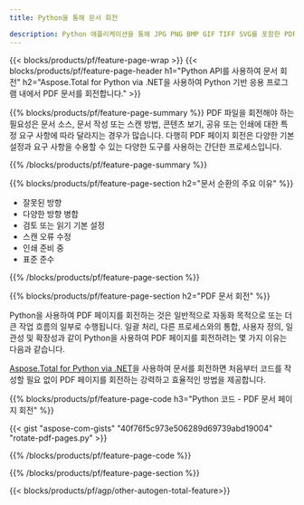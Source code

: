 ```yaml
---
title: Python을 통해 문서 회전 

description: Python 애플리케이션을 통해 JPG PNG BMP GIF TIFF SVG를 포함한 PDF 및 이미지 파일을 회전합니다.
---
```


{{< blocks/products/pf/feature-page-wrap >}}
{{< blocks/products/pf/feature-page-header h1="Python API를 사용하여 문서 회전" h2="Aspose.Total for Python via .NET을 사용하여 Python 기반 응용 프로그램 내에서 PDF 문서를 회전합니다." >}}

{{% blocks/products/pf/feature-page-summary %}}
PDF 파일을 회전해야 하는 필요성은 문서 소스, 문서 작성 또는 스캔 방법, 콘텐츠 보기, 공유 또는 인쇄에 대한 특정 요구 사항에 따라 달라지는 경우가 많습니다. 다행히 PDF 페이지 회전은 다양한 기본 설정과 요구 사항을 수용할 수 있는 다양한 도구를 사용하는 간단한 프로세스입니다. 

{{% /blocks/products/pf/feature-page-summary  %}}

{{% blocks/products/pf/feature-page-section  h2="문서 순환의 주요 이유" %}}

- 잘못된 방향 
- 다양한 방향 병합 
- 검토 또는 읽기 기본 설정 
- 스캔 오류 수정 
- 인쇄 준비 중
- 표준 준수 

{{% /blocks/products/pf/feature-page-section %}}

{{% blocks/products/pf/feature-page-section  h2="PDF 문서 회전" %}}

Python을 사용하여 PDF 페이지를 회전하는 것은 일반적으로 자동화 목적으로 또는 더 큰 작업 흐름의 일부로 수행됩니다. 일괄 처리, 다른 프로세스와의 통합, 사용자 정의, 일관성 및 확장성과 같이 Python을 사용하여 PDF 페이지를 회전하려는 몇 가지 이유는 다음과 같습니다.  <br />

[Aspose.Total for Python via .NET](https://products.aspose.com/total/python-net/)을 사용하여 문서를 회전하면 처음부터 코드를 작성할 필요 없이 PDF 페이지를 회전하는 강력하고 효율적인 방법을 제공합니다.

{{% blocks/products/pf/feature-page-code h3="Python 코드 - PDF 문서 페이지 회전" %}}

{{< gist "aspose-com-gists" "40f76f5c973e506289d69739abd19004" "rotate-pdf-pages.py" >}}

{{% /blocks/products/pf/feature-page-code  %}}

{{% /blocks/products/pf/feature-page-section %}}

{{< blocks/products/pf/agp/other-autogen-total-feature>}}